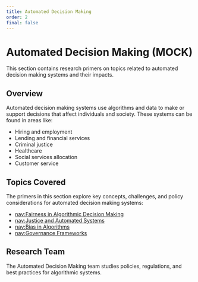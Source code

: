 ```yaml
---
title: Automated Decision Making
order: 2
final: false
---
```


# Automated Decision Making (MOCK)

This section contains research primers on topics related to automated decision making systems and their impacts.

## Overview

Automated decision making systems use algorithms and data to make or support decisions that affect individuals and society. These systems can be found in areas like:

- Hiring and employment
- Lending and financial services
- Criminal justice
- Healthcare
- Social services allocation
- Customer service

## Topics Covered

The primers in this section explore key concepts, challenges, and policy considerations for automated decision making systems:

- [nav:Fairness in Algorithmic Decision Making](fairness)
- [nav:Justice and Automated Systems](justice)
- [nav:Bias in Algorithms](bias)
- [nav:Governance Frameworks](governance)

## Research Team

The Automated Decision Making team studies policies, regulations, and best practices for algorithmic systems.

